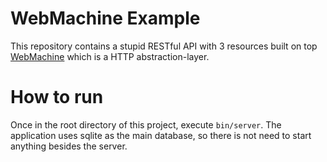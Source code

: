 # WebMachine Example

This repository contains a stupid RESTful API with 3 resources built on top [WebMachine](https://github.com/webmachine/webmachine-ruby/) which is a HTTP abstraction-layer.

# How to run

Once in the root directory of this project, execute `bin/server`.
The application uses sqlite as the main database, so there is not need to start anything besides the server.